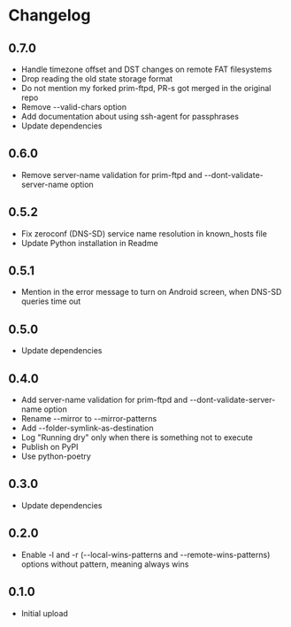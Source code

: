 # Changelog

## 0.7.0

- Handle timezone offset and DST changes on remote FAT filesystems
- Drop reading the old state storage format
- Do not mention my forked prim-ftpd, PR-s got merged in the original repo
- Remove --valid-chars option
- Add documentation about using ssh-agent for passphrases
- Update dependencies

## 0.6.0

- Remove server-name validation for prim-ftpd and --dont-validate-server-name option

## 0.5.2

- Fix zeroconf (DNS-SD) service name resolution in known_hosts file
- Update Python installation in Readme

## 0.5.1

- Mention in the error message to turn on Android screen, when DNS-SD queries time out

## 0.5.0

- Update dependencies

## 0.4.0

- Add server-name validation for prim-ftpd and --dont-validate-server-name option
- Rename --mirror to --mirror-patterns
- Add --folder-symlink-as-destination
- Log "Running dry" only when there is something not to execute
- Publish on PyPI
- Use python-poetry

## 0.3.0

- Update dependencies

## 0.2.0

- Enable -l and -r (--local-wins-patterns and --remote-wins-patterns) options without pattern, meaning always wins

## 0.1.0

- Initial upload
